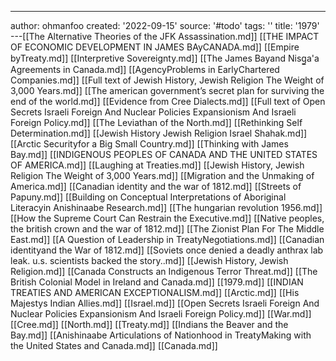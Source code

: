 ---
author: ohmanfoo
created: '2022-09-15'
source: '#todo'
tags: ''
title: '1979'
---[[The Alternative Theories of the JFK Assassination.md]]
[[THE IMPACT OF ECONOMIC DEVELOPMENT IN JAMES BAyCANADA.md]]
[[Empire byTreaty.md]]
[[Interpretive Sovereignty.md]]
[[The James Bayand Nisg̲a'a Agreements in Canada.md]]
[[AgencyProblems in EarlyChartered Companies.md]]
[[Full text of Jewish History, Jewish Religion The Weight of 3,000 Years.md]]
[[The american government’s secret plan for surviving the end of the world.md]]
[[Evidence from Cree Dialects.md]]
[[Full text of Open Secrets Israeli Foreign And Nuclear Policies Expansionism And Israeli Foreign Policy.md]]
[[The Leviathan of the North.md]]
[[Rethinking Self Determination.md]]
[[Jewish History Jewish Religion Israel Shahak.md]]
[[Arctic Securityfor a Big Small Country.md]]
[[Thinking with James Bay.md]]
[[INDIGENOUS PEOPLES OF CANADA AND THE UNITED STATES OF AMERICA.md]]
[[Laughing at Treaties.md]]
[[Jewish History, Jewish Religion The Weight of 3,000 Years.md]]
[[Migration and the Unmaking of America.md]]
[[Canadian identity and the war of 1812.md]]
[[Streets of Papuny.md]]
[[Building on Conceptual Interpretations of Aboriginal Literacyin Anishinaabe Research.md]]
[[The hungarian revolution 1956.md]]
[[How the Supreme Court Can Restrain the Executive.md]]
[[Native peoples, the british crown and the war of 1812.md]]
[[The Zionist Plan For The Middle East.md]]
[[A Question of Leadership in TreatyNegotiations.md]]
[[Canadian identityand the War of 1812.md]]
[[Soviets once denied a deadly anthrax lab leak. u.s. scientists backed the story..md]]
[[Jewish History, Jewish Religion.md]]
[[Canada Constructs an Indigenous Terror Threat.md]]
[[The British Colonial Model in Ireland and Canada.md]]
[[1979.md]]
[[INDIAN TREATIES AND AMERICAN EXCEPTIONALISM.md]]
[[Arctic.md]]
[[His Majestys Indian Allies.md]]
[[Israel.md]]
[[Open Secrets Israeli Foreign And Nuclear Policies Expansionism And Israeli Foreign Policy.md]]
[[War.md]]
[[Cree.md]]
[[North.md]]
[[Treaty.md]]
[[Indians the Beaver and the Bay.md]]
[[Anishinaabe Articulations of Nationhood in TreatyMaking with the United States and Canada.md]]
[[Canada.md]]
